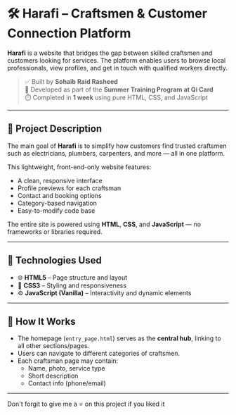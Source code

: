# 🛠️ Harafi – Craftsmen & Customer Connection Platform

**Harafi** is a website that bridges the gap between skilled craftsmen and customers looking for services. The platform enables users to browse local professionals, view profiles, and get in touch with qualified workers directly.

> ✅ Built by **Sohaib Raid Rasheed**  
> 🏢 Developed as part of the **Summer Training Program at Qi Card**  
> ⏱️ Completed in **1 week** using pure HTML, CSS, and JavaScript

---

## 📖 Project Description

The main goal of **Harafi** is to simplify how customers find trusted craftsmen such as electricians, plumbers, carpenters, and more — all in one platform.

This lightweight, front-end-only website features:

- A clean, responsive interface
- Profile previews for each craftsman
- Contact and booking options
- Category-based navigation
- Easy-to-modify code base

The entire site is powered using **HTML**, **CSS**, and **JavaScript** — no frameworks or libraries required.

---

## 🧱 Technologies Used

- 🌐 **HTML5** – Page structure and layout  
- 🎨 **CSS3** – Styling and responsiveness  
- ⚙️ **JavaScript (Vanilla)** – Interactivity and dynamic elements  

---

## 🚀 How It Works

- The homepage (`entry_page.html`) serves as the **central hub**, linking to all other sections/pages.
- Users can navigate to different categories of craftsmen.
- Each craftsman page may contain:
  - Name, photo, service type
  - Short description
  - Contact info (phone/email)

---

Don't forgit to give me a ⭐ on this project if you liked it


